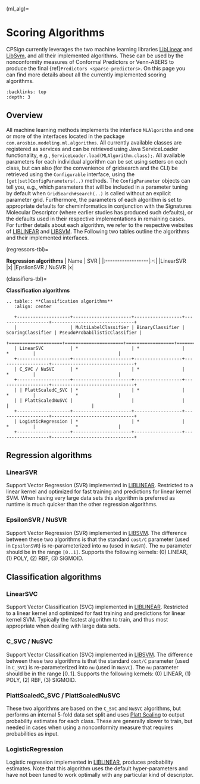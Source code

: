 

(ml_alg)=

# Scoring Algorithms

CPSign currently leverages the two machine learning libraries [LibLinear] and [LibSvm], and all their implemented algorithms. These can be used by the nonconformity measures of Conformal Predictors or Venn-ABERS to produce the final {ref}`Predictors <sparse-predictors>`. On this page you can find more details about all the currently implemented scoring algorithms.

```{contents} Table of Contents
:backlinks: top
:depth: 3
```

## Overview

All machine learning methods implements the interface `MLAlgorithm` and one or more of the interfaces located in the package `com.arosbio.modeling.ml.algorithms`. All currently available classes are registered as services and can be retrieved using Java ServiceLoader functionality, e.g., `ServiceLoader.load(MLAlgorithm.class);`. All available parameters for each individual algorithm can be set using setters on each class, but can also (for the convenience of gridsearch and the CLI) be retrieved using the `Configurable` interface, using the `[get|set]ConfigParameters(..)` methods. The `ConfigParameter` objects can tell you, e.g., which parameters that will be included in a parameter tuning by default when `GridSearch#search(..)` is called without an explicit parameter grid. Furthermore, the parameters of each algorithm is set to appropriate defaults for cheminformatics in conjunction with the Signatures Molecular Descriptor (where earlier studies has produced such defaults), or the defaults used in their respective implementations in remaining cases. For further details about each algorithm, we refer to the respective websites of [LIBLINEAR] and [LIBSVM]. The Following two tables outline the algorithms and their implemented interfaces.

(regressors-tbl)=


**Regression algorithms**
| Name              | SVR |
|:------------------|:-:|
|LinearSVR          |x|
|EpsilonSVR / NuSVR |x|


(classifiers-tbl)=

**Classification algorithms**
```{eval-rst}
.. table:: **Classification algorithms**
   :align: center

   +--------------------+----------------------+------------------+-------------------+-------------------------------+
   |                    | MultiLabelClassifier | BinaryClassifier | ScoringClassifier | PseudoProbabilisticClassifier |
   +====================+======================+==================+===================+===============================+
   | LinearSVC          | *                    | *                |         *         |                               |
   +--------------------+----------------------+------------------+-------------------+-------------------------------+
   | C_SVC / NuSVC      | *                    | *                |         *         |                               |
   +--------------------+----------------------+------------------+-------------------+-------------------------------+
   | | PlattScaledC_SVC | *                    | *                |         *         |               *               |
   | | PlattScaledNuSVC |                      |                  |                   |                               |
   +--------------------+----------------------+------------------+-------------------+-------------------------------+
   | LogisticRegression | *                    | *                |         *         |               *               |
   +--------------------+----------------------+------------------+-------------------+-------------------------------+
```

## Regression algorithms

### LinearSVR

Support Vector Regression (SVR) implemented in [LIBLINEAR]. Restricted to a linear kernel and optimized for fast training and predictions for linear kernel SVM. When having very large data sets this algorithm is preferred as runtime is much quicker than the other regression algorithms.

### EpsilonSVR / NuSVR

Support Vector Regression (SVR) implemented in [LIBSVM]. The difference between these two algorithms is that the standard `cost/C` parameter (used in `EpsilonSVR`) is re-parameterized into `nu` (used in `NuSVR`). The `nu` parameter should be in the range `[0..1]`. Supports the following kernels: (0) LINEAR, (1) POLY, (2) RBF, (3) SIGMOID.

## Classification algorithms

### LinearSVC

Support Vector Classification (SVC) implemented in [LIBLINEAR]. Restricted to a linear kernel and optimized for fast training and predictions for linear kernel SVM. Typically the fastest algorithm to train, and thus most appropriate when dealing with large data sets.

### C_SVC / NuSVC

Support Vector Classification (SVC) implemented in [LIBSVM]. The difference between these two algorithms is that the standard `cost/C` parameter (used in `C_SVC`) is re-parameterized into `nu` (used in `NuSVC`). The `nu` parameter should be in the range \[0..1\]. Supports the following kernels: (0) LINEAR, (1) POLY, (2) RBF, (3) SIGMOID.

### PlattScaledC_SVC / PlattScaledNuSVC

These two algorithms are based on the `C_SVC` and `NuSVC` algorithms, but performs an internal 5-fold data set split and uses [Platt Scaling](https://en.wikipedia.org/wiki/Platt_scaling) to output probability estimates for each class. These are generally slower to train, but needed in cases when using a nonconformity measure that requires probabilities as input.

### LogisticRegression
Logistic regression implemented in [LIBLINEAR], produces probability estimates. Note that this algorithm uses the default hyper-parameters and have not been tuned to work optimally with any particular kind of descriptor. 

[liblinear]: https://www.csie.ntu.edu.tw/~cjlin/liblinear/
[libsvm]: https://github.com/jeffheaton/libsvm-java

